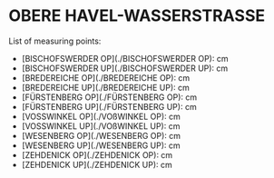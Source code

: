 # OBERE HAVEL-WASSERSTRASSE

List of measuring points:

* [BISCHOFSWERDER OP](./BISCHOFSWERDER OP): <Value topic="rivers/pegel-online/OHW/BISCHOFSWERDER-OP/measurementValue"/> cm
* [BISCHOFSWERDER UP](./BISCHOFSWERDER UP): <Value topic="rivers/pegel-online/OHW/BISCHOFSWERDER-UP/measurementValue"/> cm
* [BREDEREICHE OP](./BREDEREICHE OP): <Value topic="rivers/pegel-online/OHW/BREDEREICHE-OP/measurementValue"/> cm
* [BREDEREICHE UP](./BREDEREICHE UP): <Value topic="rivers/pegel-online/OHW/BREDEREICHE-UP/measurementValue"/> cm
* [FÜRSTENBERG OP](./FÜRSTENBERG OP): <Value topic="rivers/pegel-online/OHW/FUERSTENBERG-OP/measurementValue"/> cm
* [FÜRSTENBERG UP](./FÜRSTENBERG UP): <Value topic="rivers/pegel-online/OHW/FUERSTENBERG-UP/measurementValue"/> cm
* [VOSSWINKEL OP](./VOßWINKEL OP): <Value topic="rivers/pegel-online/OHW/VOssWINKEL-OP/measurementValue"/> cm
* [VOSSWINKEL UP](./VOßWINKEL UP): <Value topic="rivers/pegel-online/OHW/VOssWINKEL-UP/measurementValue"/> cm
* [WESENBERG OP](./WESENBERG OP): <Value topic="rivers/pegel-online/OHW/WESENBERG-OP/measurementValue"/> cm
* [WESENBERG UP](./WESENBERG UP): <Value topic="rivers/pegel-online/OHW/WESENBERG-UP/measurementValue"/> cm
* [ZEHDENICK OP](./ZEHDENICK OP): <Value topic="rivers/pegel-online/OHW/ZEHDENICK-OP/measurementValue"/> cm
* [ZEHDENICK UP](./ZEHDENICK UP): <Value topic="rivers/pegel-online/OHW/ZEHDENICK-UP/measurementValue"/> cm
